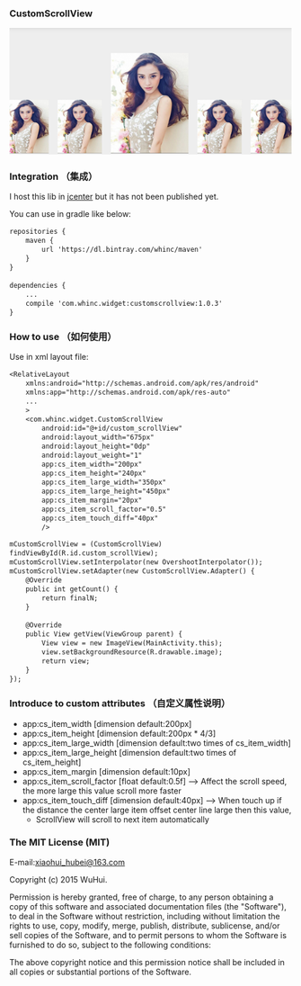 
### CustomScrollView

![screenshot](screenshot.png)

### Integration （集成）

I host this lib in [jcenter][1] but it has not been published yet.

You can use in gradle like below:

```
repositories {
    maven {
        url 'https://dl.bintray.com/whinc/maven'
    }
}

dependencies {
    ...
    compile 'com.whinc.widget:customscrollview:1.0.3'
}
```

### How to use （如何使用）

Use in xml layout file:

```
<RelativeLayout
    xmlns:android="http://schemas.android.com/apk/res/android"
    xmlns:app="http://schemas.android.com/apk/res-auto"
    ...
    >
    <com.whinc.widget.CustomScrollView
        android:id="@+id/custom_scrollView"
        android:layout_width="675px"
        android:layout_height="0dp"
        android:layout_weight="1"
        app:cs_item_width="200px"
        app:cs_item_height="240px"
        app:cs_item_large_width="350px"
        app:cs_item_large_height="450px"
        app:cs_item_margin="20px"
        app:cs_item_scroll_factor="0.5"
        app:cs_item_touch_diff="40px"
        />
```

```
mCustomScrollView = (CustomScrollView) findViewById(R.id.custom_scrollView);
mCustomScrollView.setInterpolator(new OvershootInterpolator());
mCustomScrollView.setAdapter(new CustomScrollView.Adapter() {
    @Override
    public int getCount() {
        return finalN;
    }

    @Override
    public View getView(ViewGroup parent) {
        View view = new ImageView(MainActivity.this);
        view.setBackgroundResource(R.drawable.image);
        return view;
    }
});
```

### Introduce to custom attributes （自定义属性说明）

* app:cs_item_width [dimension default:200px]
* app:cs_item_height [dimension default:200px * 4/3]
* app:cs_item_large_width [dimension default:two times of cs_item_width]
* app:cs_item_large_height [dimension default:two times of cs_item_height]
* app:cs_item_margin [dimension default:10px]
* app:cs_item_scroll_factor [float default:0.5f] --> Affect the scroll speed, the more large this value scroll more faster
* app:cs_item_touch_diff [dimension default:40px] --> When touch up if the distance the center large item offset center line large then this value,
     * ScrollView will scroll to next item automatically

### The MIT License (MIT)

E-mail:xiaohui_hubei@163.com

Copyright (c) 2015 WuHui.

Permission is hereby granted, free of charge, to any person obtaining a copy
of this software and associated documentation files (the "Software"), to deal
in the Software without restriction, including without limitation the rights
to use, copy, modify, merge, publish, distribute, sublicense, and/or sell
copies of the Software, and to permit persons to whom the Software is
furnished to do so, subject to the following conditions:

The above copyright notice and this permission notice shall be included in all
copies or substantial portions of the Software.

[1]:https://bintray.com/whinc/maven/customscrollview/view
